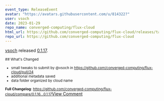 ```yaml
---
event_type: ReleaseEvent
avatar: "https://avatars.githubusercontent.com/u/814322?"
user: vsoch
date: 2023-01-29
repo_name: converged-computing/flux-cloud
html_url: https://github.com/converged-computing/flux-cloud/releases/tag/0.1.17
repo_url: https://github.com/converged-computing/flux-cloud
---
```


<a href='https://github.com/vsoch' target='_blank'>vsoch</a> released <a href='https://github.com/converged-computing/flux-cloud/releases/tag/0.1.17' target='_blank'>0.1.17</a>.

<small>## What's Changed
* small tweaks to submit by @vsoch in https://github.com/converged-computing/flux-cloud/pull/24
* additional metadata saved
* data folder organized by cloud name

**Full Changelog**: https://github.com/converged-computing/flux-cloud/compare/0.1.16...0.1.17</small><a href='https://github.com/converged-computing/flux-cloud/releases/tag/0.1.17' target='_blank'>View Comment</a>